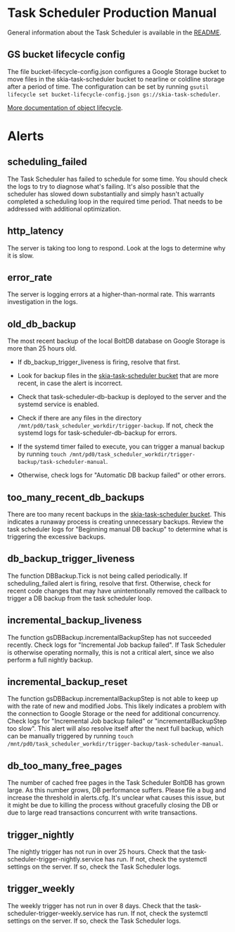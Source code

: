 Task Scheduler Production Manual
================================

General information about the Task Scheduler is available in the
[README](./README.md).

GS bucket lifecycle config
--------------------------

The file bucket-lifecycle-config.json configures a Google Storage bucket to move
files in the skia-task-scheduler bucket to nearline or coldline storage after a
period of time. The configuration can be set by running `gsutil lifecycle set
bucket-lifecycle-config.json gs://skia-task-scheduler`.

[More documentation of object lifecycle](https://cloud.google.com/storage/docs/lifecycle).


Alerts
======

scheduling_failed
----------------------

The Task Scheduler has failed to schedule for some time. You should check the
logs to try to diagnose what's failing. It's also possible that the scheduler
has slowed down substantially and simply hasn't actually completed a scheduling
loop in the required time period. That needs to be addressed with additional
optimization.


http_latency
------------

The server is taking too long to respond. Look at the logs to determine why it
is slow.


error_rate
----------

The server is logging errors at a higher-than-normal rate. This warrants
investigation in the logs.


old_db_backup
-------------

The most recent backup of the local BoltDB database on Google Storage is more
than 25 hours old.

 - If db_backup_trigger_liveness is firing, resolve that first.

 - Look for backup files in the
   [skia-task-scheduler bucket](https://console.cloud.google.com/storage/browser/skia-task-scheduler/db-backup/)
   that are more recent, in case the alert is incorrect.

 - Check that task-scheduler-db-backup is deployed to the server and the systemd
   service is enabled.

 - Check if there are any files in the directory
   `/mnt/pd0/task_scheduler_workdir/trigger-backup`. If not, check the systemd
   logs for task-scheduler-db-backup for errors.

 - If the systemd timer failed to execute, you can trigger a manual
   backup by running `touch
   /mnt/pd0/task_scheduler_workdir/trigger-backup/task-scheduler-manual`.

 - Otherwise, check logs for "Automatic DB backup failed" or other errors.


too_many_recent_db_backups
--------------------------

There are too many recent backups in the
[skia-task-scheduler bucket](https://console.cloud.google.com/storage/browser/skia-task-scheduler/db-backup/).
This indicates a runaway process is creating unnecessary backups. Review the
task scheduler logs for "Beginning manual DB backup" to determine what is
triggering the excessive backups.


db_backup_trigger_liveness
--------------------------

The function DBBackup.Tick is not being called periodically. If
scheduling_failed alert is firing, resolve that first. Otherwise, check for
recent code changes that may have unintentionally removed the callback to
trigger a DB backup from the task scheduler loop.


incremental_backup_liveness
---------------------------

The function gsDBBackup.incrementalBackupStep has not succeeded recently. Check
logs for "Incremental Job backup failed". If Task Scheduler is otherwise
operating normally, this is not a critical alert, since we also perform a full
nightly backup.


incremental_backup_reset
------------------------

The function gsDBBackup.incrementalBackupStep is not able to keep up with the
rate of new and modified Jobs. This likely indicates a problem with the
connection to Google Storage or the need for additional concurrency. Check logs
for "Incremental Job backup failed" or "incrementalBackupStep too slow". This
alert will also resolve itself after the next full backup, which can be manually
triggered by running `touch
/mnt/pd0/task_scheduler_workdir/trigger-backup/task-scheduler-manual`.


db_too_many_free_pages
----------------------

The number of cached free pages in the Task Scheduler BoltDB has grown
large. As this number grows, DB performance suffers. Please file a bug and
increase the threshold in alerts.cfg. It's unclear what causes this issue, but
it might be due to killing the process without gracefully closing the DB or due
to large read transactions concurrent with write transactions.


trigger_nightly
---------------

The nightly trigger has not run in over 25 hours. Check that the
task-scheduler-trigger-nightly.service has run. If not, check the systemctl
settings on the server. If so, check the Task Scheduler logs.


trigger_weekly
--------------

The weekly trigger has not run in over 8 days. Check that the
task-scheduler-trigger-weekly.service has run. If not, check the systemctl
settings on the server. If so, check the Task Scheduler logs.
